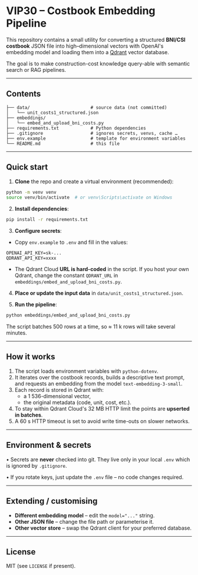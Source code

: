# VIP30 – Costbook Embedding Pipeline

This repository contains a small utility for converting a structured **BNI/CSI costbook** JSON file into high–dimensional vectors with OpenAI's embedding model and loading them into a [Qdrant](https://qdrant.tech/) vector database.

The goal is to make construction-cost knowledge query-able with semantic search or RAG pipelines.

---

## Contents

```
├── data/                       # source data (not committed)
│   └── unit_costs1_structured.json
├── embeddings/
│   └── embed_and_upload_bni_costs.py
├── requirements.txt            # Python dependencies
├── .gitignore                  # ignores secrets, venvs, cache …
├── env.example                 # template for environment variables
└── README.md                   # this file
```

---

## Quick start

1. **Clone** the repo and create a virtual environment (recommended):

```bash
python -m venv venv
source venv/bin/activate  # or venv\Scripts\activate on Windows
```

2. **Install dependencies**:

```bash
pip install -r requirements.txt
```

3. **Configure secrets**:

* Copy `env.example` to `.env` and fill in the values:

```
OPENAI_API_KEY=sk-...
QDRANT_API_KEY=xxxx
```

* The Qdrant Cloud **URL is hard-coded** in the script. If you host your own Qdrant, change the constant `QDRANT_URL` in `embeddings/embed_and_upload_bni_costs.py`.

4. **Place or update the input data** in `data/unit_costs1_structured.json`.

5. **Run the pipeline**:

```bash
python embeddings/embed_and_upload_bni_costs.py
```

The script batches 500 rows at a time, so ≈ 11 k rows will take several minutes.

---

## How it works

1. The script loads environment variables with `python-dotenv`.
2. It iterates over the costbook records, builds a descriptive text prompt, and requests an embedding from the model `text-embedding-3-small`.
3. Each record is stored in Qdrant with:
   * a 1 536-dimensional vector,
   * the original metadata (code, unit, cost, etc.).
4. To stay within Qdrant Cloud's 32 MB HTTP limit the points are **upserted in batches**.
5. A 60 s HTTP timeout is set to avoid write time-outs on slower networks.

---

## Environment & secrets

• Secrets are **never** checked into git. They live only in your local `.env` which is ignored by `.gitignore`.

• If you rotate keys, just update the `.env` file – no code changes required.

---

## Extending / customising

* **Different embedding model** – edit the `model="..."` string.
* **Other JSON file** – change the file path or parameterise it.
* **Other vector store** – swap the Qdrant client for your preferred database.

---

## License

MIT (see `LICENSE` if present).

